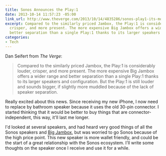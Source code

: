 ```yaml
---
title: Sonos Announces the Play:1
date: 2013-10-14 11:57:23 -05:00
link_url: http://www.theverge.com/2013/10/14/4835286/sonos-play1-its-most-affordable-wireless-speaker-price-availability
excerpt: Compared to the similarly priced Jambox, the Play:1 is considerably louder,
  crisper, and more present. The more expensive Big Jambox offers a wider range and
  better separation than a single Play:1 thanks to its larger speakers and configuration.
categories:
- Tech
---
```


Dan Seifert from *The Verge*:

>Compared to the similarly priced Jambox, the Play:1 is considerably louder, crisper, and more present. The more expensive Big Jambox offers a wider range and better separation than a single Play:1 thanks to its larger speakers and configuration. But the Play:1 is still louder and sounds bigger, if slightly more muddled because of the lack of speaker separation.

Really excited about this news. Since receiving my new iPhone, I now need to replace by bathroom speaker because it uses the old 30-pin connector. I started thinking that it would be better to buy things that are connector-independent, this way, it'll last me longer.

I'd looked at several speakers, and had heard very good things of all the Sonos speakers and [Big Jambox](https://jawbone.com/speakers/bigjambox), but was worried to go Sonos because of the high price point. This new speaker is more wallet friendly, and could be the start of a great relationship with the Sonos ecosystem. I'll write some thoughts on the speaker once I receive and use it for a while.
